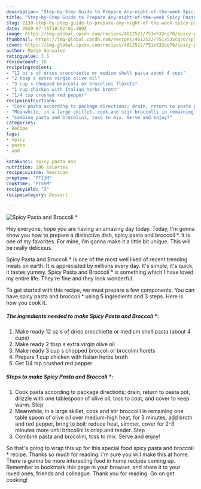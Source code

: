 ```yaml
---
description: "Step-by-Step Guide to Prepare Any-night-of-the-week Spicy Pasta and Broccoli *"
title: "Step-by-Step Guide to Prepare Any-night-of-the-week Spicy Pasta and Broccoli *"
slug: 2130-step-by-step-guide-to-prepare-any-night-of-the-week-spicy-pasta-and-broccoli
date: 2020-07-15T10:02:01.409Z
image: https://img-global.cpcdn.com/recipes/4812522/751x532cq70/spicy-pasta-and-broccoli-recipe-main-photo.jpg
thumbnail: https://img-global.cpcdn.com/recipes/4812522/751x532cq70/spicy-pasta-and-broccoli-recipe-main-photo.jpg
cover: https://img-global.cpcdn.com/recipes/4812522/751x532cq70/spicy-pasta-and-broccoli-recipe-main-photo.jpg
author: Madge Gonzalez
ratingvalue: 3.5
reviewcount: 10
recipeingredient:
- "12 oz s of dries orecchiette or medium shell pasta about 4 cups"
- "2 tbsp s extra virgin olive oil"
- "3 cup s chopped broccoli or brocolini florets"
- "1 cup chicken with Italian herbs broth"
- "1/4 tsp crushed red pepper"
recipeinstructions:
- "Cook pasta according to package directions; drain, return to pasta pot, drizzle with one tablespoon of olive oil, toss to coat, and cover to keep warm. Step"
- "Meanwhile, in a large skillet, cook and stir broccolli in remaining one table spoon of olive oil over medium-high heat, for 3 minutes, add broth and red pepper, bring to boil; reduce heat, simmer, cover for 2-3 minutes more until brocolini is crisp and tender. Step"
- "Combine pasta and brocolini, toss to mix. Serve and enjoy!"
categories:
- Recipe
tags:
- spicy
- pasta
- and

katakunci: spicy pasta and 
nutrition: 286 calories
recipecuisine: American
preptime: "PT13M"
cooktime: "PT59M"
recipeyield: "3"
recipecategory: Dessert

---
```



![Spicy Pasta and Broccoli *](https://img-global.cpcdn.com/recipes/4812522/751x532cq70/spicy-pasta-and-broccoli-recipe-main-photo.jpg)

Hey everyone, hope you are having an amazing day today. Today, I'm gonna show you how to prepare a distinctive dish, spicy pasta and broccoli *. It is one of my favorites. For mine, I'm gonna make it a little bit unique. This will be really delicious.

Spicy Pasta and Broccoli * is one of the most well liked of recent trending meals on earth. It is appreciated by millions every day. It's simple, it's quick, it tastes yummy. Spicy Pasta and Broccoli * is something which I have loved my entire life. They're fine and they look wonderful.




To get started with this recipe, we must prepare a few components. You can have spicy pasta and broccoli * using 5 ingredients and 3 steps. Here is how you cook it.

<!--inarticleads1-->

##### The ingredients needed to make Spicy Pasta and Broccoli *:

1. Make ready 12 oz s of dries orecchiette or medium shell pasta (about 4 cups)
1. Make ready 2 tbsp s extra virgin olive oil
1. Make ready 3 cup s chopped broccoli or brocolini florets
1. Prepare 1 cup chicken with Italian herbs broth
1. Get 1/4 tsp crushed red pepper




<!--inarticleads2-->

##### Steps to make Spicy Pasta and Broccoli *:

1. Cook pasta according to package directions; drain, return to pasta pot, drizzle with one tablespoon of olive oil, toss to coat, and cover to keep warm. Step
1. Meanwhile, in a large skillet, cook and stir broccolli in remaining one table spoon of olive oil over medium-high heat, for 3 minutes, add broth and red pepper, bring to boil; reduce heat, simmer, cover for 2-3 minutes more until brocolini is crisp and tender. Step
1. Combine pasta and brocolini, toss to mix. Serve and enjoy!




So that's going to wrap this up for this special food spicy pasta and broccoli * recipe. Thanks so much for reading. I'm sure you will make this at home. There is gonna be more interesting food in home recipes coming up. Remember to bookmark this page in your browser, and share it to your loved ones, friends and colleague. Thank you for reading. Go on get cooking!
